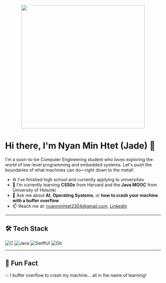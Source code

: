 <p align="center">
  <img src="https://media.giphy.com/media/3o7TKtnuHOHHUjR38Y/giphy.gif" width="400"/>
</p>

# Hi there, I'm Nyan Min Htet (Jade) 👋

I'm a soon-to-be Computer Engineering student who loves exploring the world of low-level programming and embedded systems. Let's push the boundaries of what machines can do—right down to the metal!

- ⚙️ I've finished high school and currenlty applying to universities
- 🌱 I’m currently learning **CS50x** from Harvard and the **Java MOOC** from University of Helsinki
- 🧠 Ask me about **AI**, **Operating Systems**, or **how to crash your machine with a buffer overflow**
- 📫 Reach me at: [nyanminhtet2304@gmail.com](mailto:nyanminhtet2304@gmail.com), [LinkedIn](https://www.linkedin.com/in/nyanmin23)

---

## 🛠️ Tech Stack

![C](https://img.shields.io/badge/C-00599C?style=for-the-badge&logo=c&logoColor=white)
![Java](https://img.shields.io/badge/Java-ED8B00?style=for-the-badge&logo=java&logoColor=white)
![SwiftUI](https://img.shields.io/badge/SwiftUI-FA7343?style=for-the-badge&logo=swift&logoColor=white)
![Git](https://img.shields.io/badge/Git-F05032?style=for-the-badge&logo=git&logoColor=white)

---

## 🧠 Fun Fact

💥 I buffer overflow to crash my machine... all in the name of learning!
